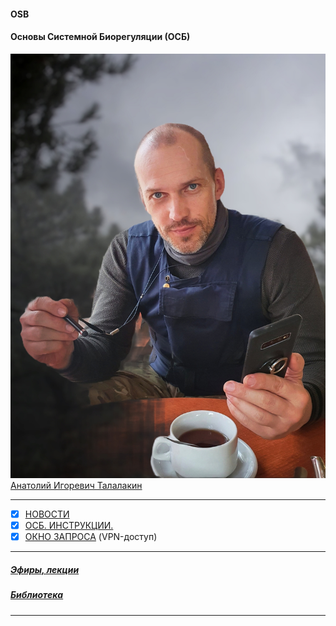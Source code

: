 #### OSB   
#### Основы Системной Биорегуляции (ОСБ)  
![](!AIT.jpg)  
[Анатолий Игоревич Талалакин](AI_Talalakin.md#AI_Talalakin)   
***  
- [x] [НОВОСТИ](News.md#News)  
- [x] [ОСБ. ИНСТРУКЦИИ.](!0SB_Instructio.md#0SB_Instructio)  
- [x] [ОКНО ЗАПРОСА](http://mductor.weebly.com/a.html) (VPN-доступ)    
***  
##### [Эфиры, лекции](Lectio.md#Lectio)   
##### [Библиотека](Library.md#Library)   
***  
